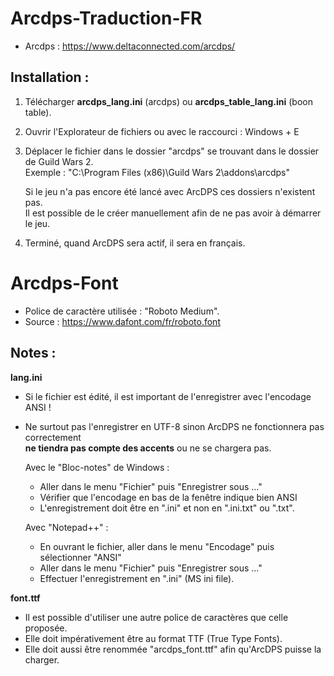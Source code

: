 # Arcdps-Traduction-FR

- Arcdps : https://www.deltaconnected.com/arcdps/

## Installation :
1. Télécharger **arcdps_lang.ini** (arcdps) ou **arcdps_table_lang.ini** (boon table).

2. Ouvrir l'Explorateur de fichiers ou avec le raccourci : Windows + E

3. Déplacer le fichier dans le dossier "arcdps" se trouvant dans le dossier de Guild Wars 2. <br>
   Exemple : "C:\Program Files (x86)\Guild Wars 2\addons\arcdps\"

   Si le jeu n'a pas encore été lancé avec ArcDPS ces dossiers n'existent pas. <br>
   Il est possible de le créer manuellement afin de ne pas avoir à démarrer le jeu.

4. Terminé, quand ArcDPS sera actif, il sera en français.

# Arcdps-Font
   - Police de caractère utilisée : "Roboto Medium".
   - Source : https://www.dafont.com/fr/roboto.font

## Notes :
**lang.ini**
- Si le fichier est édité, il est important de l'enregistrer avec l'encodage ANSI !
- Ne surtout pas l'enregistrer en UTF-8 sinon ArcDPS ne fonctionnera pas correctement <br>
  __ne tiendra pas compte des accents__ ou ne se chargera pas.

  Avec le "Bloc-notes" de Windows :
   - Aller dans le menu "Fichier" puis "Enregistrer sous ..."
   - Vérifier que l'encodage en bas de la fenêtre indique bien ANSI
   - L'enregistrement doit être en ".ini" et non en ".ini.txt" ou ".txt".

  Avec "Notepad++" :
   - En ouvrant le fichier, aller dans le menu "Encodage" puis sélectionner "ANSI"
   - Aller dans le menu "Fichier" puis "Enregistrer sous ..."
   - Effectuer l'enregistrement en ".ini" (MS ini file).

**font.ttf**
- Il est possible d'utiliser une autre police de caractères que celle proposée.
- Elle doit impérativement être au format TTF (True Type Fonts).
- Elle doit aussi être renommée "arcdps_font.ttf" afin qu'ArcDPS puisse la charger.
